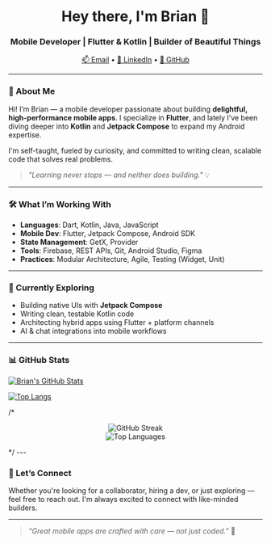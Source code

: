 <h1 align="center">Hey there, I'm Brian 👋</h1>
<h3 align="center">Mobile Developer | Flutter & Kotlin | Builder of Beautiful Things</h3>

<p align="center">
  <a href="mailto:brianmkaboyi@gmail.com">📫 Email</a> •
  <a href="https://linkedin.com/in/brianmongo">💼 LinkedIn</a> •
  <a href="https://github.com/briankaboyi">🐙 GitHub</a>
</p>

---

### 🚀 About Me

Hi! I’m Brian — a mobile developer passionate about building **delightful, high-performance mobile apps**. I specialize in **Flutter**, and lately I’ve been diving deeper into **Kotlin** and **Jetpack Compose** to expand my Android expertise.

I'm self-taught, fueled by curiosity, and committed to writing clean, scalable code that solves real problems.

> _"Learning never stops — and neither does building."_ 💡

---

### 🛠️ What I’m Working With

- **Languages**: Dart, Kotlin, Java, JavaScript
- **Mobile Dev**: Flutter, Jetpack Compose, Android SDK
- **State Management**: GetX, Provider
- **Tools**: Firebase, REST APIs, Git, Android Studio, Figma
- **Practices**: Modular Architecture, Agile, Testing (Widget, Unit)

---

### 🧪 Currently Exploring

- Building native UIs with **Jetpack Compose**
- Writing clean, testable Kotlin code
- Architecting hybrid apps using Flutter + platform channels
- AI & chat integrations into mobile workflows

---

### 📊 GitHub Stats
[![Brian's GitHub Stats](https://github-readme-stats.vercel.app/api?username=briankaboyi&count_private=true&show_icons=true&theme=radical)](https://github.com/briankaboyi)

[![Top Langs](https://github-readme-stats.vercel.app/api/top-langs/?username=briankaboyi&layout=compact&count_private=true&theme=radical)](https://github.com/briankaboyi)

/*
<p align="center">
  <img src="https://github-readme-streak-stats.herokuapp.com?user=briankaboyi&theme=tokyonight" alt="GitHub Streak" />
  <br/>
  <img src="https://github-readme-stats.vercel.app/api/top-langs/?username=briankaboyi&layout=compact&theme=tokyonight" alt="Top Languages" />
</p>
*/
---

### 🤝 Let’s Connect

Whether you're looking for a collaborator, hiring a dev, or just exploring — feel free to reach out. I'm always excited to connect with like-minded builders.

---

> _“Great mobile apps are crafted with care — not just coded.”_ 🚀

